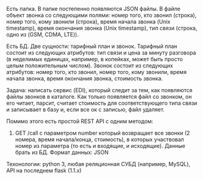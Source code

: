 Есть папка. В папке постепенно появляются JSON файлы. В файле объект звонка со следующими полями: номер того, кто звонил (строка), номер того, кому звонили (строка), время начала звонка (Unix timestamp), время окончания звонка (Unix timestamp), тип связи (строка, одно из (GSM, CDMA, LTE)). 

Есть БД. Две сущности: тарифный план и звонок. Тарифный план состоит из следующих атрибутов: тип связи и цена за минуту разговора (в неделимых единицах, например, в копейках, может быть просто целым положительным числом). 
Звонок состоит из следующих атрибутов: номер того, кто звонил, номер того, кому звонили, время начала звонка, время окончания звонка, стоимость звонка. 

Задача: написать сервис (EDI), который следит за тем, как появляются файлы звонков в каталоге. Как только появляется файл со звонком, он его читает, парсит, считает стоимость для соответствующего типа связи и записывает в базу и, если все ок с записью, файл удаляет.

Помимо этого есть простой REST API с одним методом:
1) GET /call с параметром number который возвращает все звонки (2 номера, время начала/конца, стоимость), в которых участвовал номер из параметра (то есть и входящие, и исходящие). Данные брать из БД. Формат данных: JSON

Техонологии: python 3, любая реляционная СУБД (например, MySQL), API на последнем flask (1.1.x)